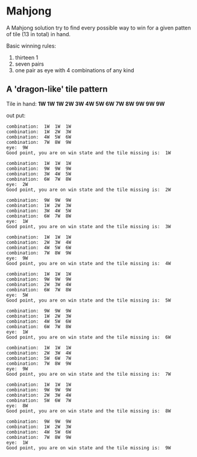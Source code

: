 Mahjong
=======

A Mahjong solution try to find every possible way to win for a given patten of tile (13 in total) in hand.

Basic winning rules:

1. thirteen 1
2. seven pairs
3. one pair as eye with 4 combinations of any kind 


## A 'dragon-like' tile pattern

Tile in hand:   **1W  1W  1W  2W  3W  4W  5W  6W  7W  8W  9W  9W  9W**

out put:

```
combination:  1W  1W  1W 
combination:  1W  2W  3W 
combination:  4W  5W  6W 
combination:  7W  8W  9W 
eye:  9W 
Good point, you are on win state and the tile missing is:  1W 

combination:  1W  1W  1W 
combination:  9W  9W  9W 
combination:  3W  4W  5W 
combination:  6W  7W  8W 
eye:  2W 
Good point, you are on win state and the tile missing is:  2W 

combination:  9W  9W  9W 
combination:  1W  2W  3W 
combination:  3W  4W  5W 
combination:  6W  7W  8W 
eye:  1W 
Good point, you are on win state and the tile missing is:  3W 

combination:  1W  1W  1W 
combination:  2W  3W  4W 
combination:  4W  5W  6W 
combination:  7W  8W  9W 
eye:  9W 
Good point, you are on win state and the tile missing is:  4W 

combination:  1W  1W  1W 
combination:  9W  9W  9W 
combination:  2W  3W  4W 
combination:  6W  7W  8W 
eye:  5W 
Good point, you are on win state and the tile missing is:  5W 

combination:  9W  9W  9W 
combination:  1W  2W  3W 
combination:  4W  5W  6W 
combination:  6W  7W  8W 
eye:  1W 
Good point, you are on win state and the tile missing is:  6W 

combination:  1W  1W  1W 
combination:  2W  3W  4W 
combination:  5W  6W  7W 
combination:  7W  8W  9W 
eye:  9W 
Good point, you are on win state and the tile missing is:  7W 

combination:  1W  1W  1W 
combination:  9W  9W  9W 
combination:  2W  3W  4W 
combination:  5W  6W  7W 
eye:  8W 
Good point, you are on win state and the tile missing is:  8W 

combination:  9W  9W  9W 
combination:  1W  2W  3W 
combination:  4W  5W  6W 
combination:  7W  8W  9W 
eye:  1W 
Good point, you are on win state and the tile missing is:  9W 
```
